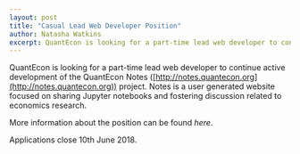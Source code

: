 ```yaml
---
layout: post
title: "Casual Lead Web Developer Position"
author: Natasha Watkins
excerpt: QuantEcon is looking for a part-time lead web developer to continue active development of the QuantEcon Notes project.
---
```


QuantEcon is looking for a part-time lead web developer to continue active development of the QuantEcon Notes ([http://notes.quantecon.org](http://notes.quantecon.org)) project. Notes is a user generated website focused on sharing Jupyter notebooks and fostering discussion related to economics research.

More information about the position can be found *here*.

Applications close 10th June 2018.